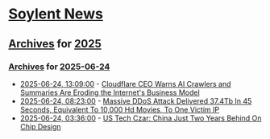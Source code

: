 # [Soylent News](../../../README.md)

## [Archives](../../index.md) for [2025](../index.md)

### [Archives](../../index.md) for [2025-06-24](index.md)

* [2025-06-24, 13:09:00](https://soylentnews.org/article.pl?sid=25/06/24/0021200&from=rss) - [Cloudflare CEO Warns AI Crawlers and Summaries Are Eroding the Internet's Business Model](https://soylentnews.org/article.pl?sid=25/06/24/0021200&from=rss)
* [2025-06-24, 08:23:00](https://soylentnews.org/article.pl?sid=25/06/23/194255&from=rss) - [Massive DDoS Attack Delivered 37.4Tb In 45 Seconds, Equivalent To 10,000 Hd Movies, To One Victim IP](https://soylentnews.org/article.pl?sid=25/06/23/194255&from=rss)
* [2025-06-24, 03:36:00](https://soylentnews.org/article.pl?sid=25/06/22/1718247&from=rss) - [US Tech Czar: China Just Two Years Behind On Chip Design](https://soylentnews.org/article.pl?sid=25/06/22/1718247&from=rss)
